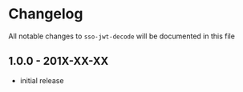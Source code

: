 # Changelog

All notable changes to `sso-jwt-decode` will be documented in this file

## 1.0.0 - 201X-XX-XX

- initial release
